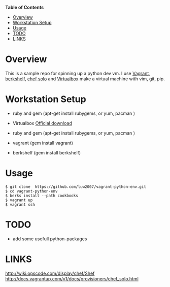 **Table of Contents**

- [Overview](#overview)
- [Workstation Setup](#workstation-setup)
- [Usage](#usage)
- [TODO](#todo)
- [LINKS](#useful-links)


Overview
========
This is a sample repo for spinning up a python dev vm. I use [Vagrant][vagrant], [berkshelf][berks], [chef solo][cs] and [Virtualbox][vbox] make a virtual machine with vim, git, pip.

[vagrant]: http://www.vagrantup.com
[berks]: http://berkshelf.com/
[cs]: http://wiki.opscode.com/display/chef/Chef+Solo
[vbox]: https://www.virtualbox.org


Workstation Setup
=================
- ruby and gem (apt-get install rubygems, or yum, pacman )

- Virtualbox [Official download](https://www.virtualbox.org/wiki/Downloads)
- ruby and gem (apt-get install rubygems, or yum, pacman )
- vagrant (gem install vagrant)
- berkshelf (gem install berkshelf)

Usage
=====
>
    $ git clone  https://github.com/luw2007/vagrant-python-env.git
    $ cd vagrant-python-env
    $ berks install --path cookbooks
    $ vagrant up
    $ vagrant ssh

TODO
====
- add some usefull python-packages

LINKS
======

http://wiki.opscode.com/display/chef/Shef
http://docs.vagrantup.com/v1/docs/provisioners/chef_solo.html
